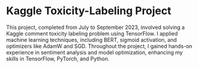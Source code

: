 # Kaggle Toxicity-Labeling Project

This project, completed from July to September 2023, involved solving a Kaggle comment toxicity labeling problem using TensorFlow. I applied machine learning techniques, including BERT, sigmoid activation, and optimizers like AdamW and SGD. Throughout the project, I gained hands-on experience in sentiment analysis and model optimization, enhancing my skills in TensorFlow, PyTorch, and Python.
